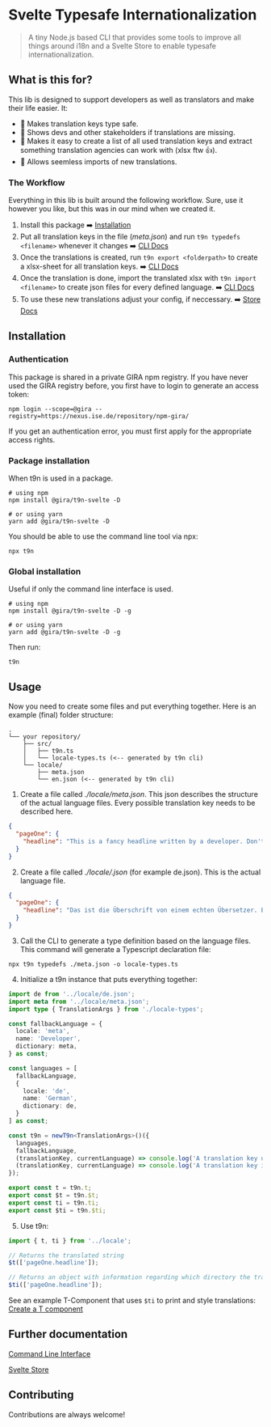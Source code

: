 # Svelte Typesafe Internationalization

> A tiny Node.js based CLI that provides some tools to improve all things around i18n and a Svelte Store to enable typesafe internationalization.

## What is this for?

This lib is designed to support developers as well as translators and make their life easier. It:

- 📖 Makes translation keys type safe.
- 🚨 Shows devs and other stakeholders if translations are missing.
- 👜 Makes it easy to create a list of all used translation keys and extract something translation agencies can work with (xlsx ftw 👍).
- 🛬 Allows seemless imports of new translations.

### The Workflow

Everything in this lib is built around the following workflow. Sure, use it however you like, but this was in our mind when we created it.

1. Install this package ➡️ [Installation](##Installation)
2. Put all translation keys in the file (_meta.json_) and run `t9n typedefs <filename>` whenever it changes ➡️ [CLI Docs](/docs/cli.md)
3. Once the translations is created, run `t9n export <folderpath>` to create a xlsx-sheet for all translation keys. ➡️ [CLI Docs](/docs/cli.md)
4. Once the translation is done, import the translated xlsx with `t9n import <filename>` to create json files for every defined language. ➡️ [CLI Docs](/docs/cli.md)
5. To use these new translations adjust your config, if neccessary. ➡️ [Store Docs](/docs/store.md)

## Installation

### Authentication

This package is shared in a private GIRA npm registry. If you have never used the GIRA registry before, you first have to login to generate an access token:

```shell
npm login --scope=@gira --registry=https://nexus.ise.de/repository/npm-gira/
```

If you get an authentication error, you must first apply for the appropriate access rights.

### Package installation

When t9n is used in a package.

```shell
# using npm
npm install @gira/t9n-svelte -D

# or using yarn
yarn add @gira/t9n-svelte -D
```

You should be able to use the command line tool via npx:

```shell
npx t9n
```

### Global installation

Useful if only the command line interface is used.

```shell
# using npm
npm install @gira/t9n-svelte -D -g

# or using yarn
yarn add @gira/t9n-svelte -D -g
```

Then run:

```shell
t9n
```

## Usage

Now you need to create some files and put everything together. Here is an example (final) folder structure:

```
.
└── your repository/
    ├── src/
    │   ├── t9n.ts
    │   └── locale-types.ts (<-- generated by t9n cli)
    └── locale/
        ├── meta.json
        └── en.json (<-- generated by t9n cli)
```

1. Create a file called _./locale/meta.json_. This json describes the structure of the actual language files. Every possible translation key needs to be described here.

```json
{
  "pageOne": {
    "headline": "This is a fancy headline written by a developer. Don't trust this! 🦹‍♀️🦹‍♂️"
  }
}
```

2. Create a file called _./locale/<language-key>.json_ (for example de.json). This is the actual language file.

```json
{
  "pageOne": {
    "headline": "Das ist die Überschrift von einem echten Übersetzer. Echt. 👩‍🏫👨‍🏫"
  }
}
```

3. Call the CLI to generate a type definition based on the language files. This command will generate a Typescript declaration file:

```shell
npx t9n typedefs ./meta.json -o locale-types.ts
```

4. Initialize a t9n instance that puts everything together:

```typescript
import de from '../locale/de.json';
import meta from '../locale/meta.json';
import type { TranslationArgs } from './locale-types';

const fallbackLanguage = {
  locale: 'meta',
  name: 'Developer',
  dictionary: meta,
} as const;

const languages = [
  fallbackLanguage,
  {
    locale: 'de',
    name: 'German',
    dictionary: de,
  }
] as const;

const t9n = newT9n<TranslationArgs>()({
  languages,
  fallbackLanguage,
  (translationKey, currentLanguage) => console.log('A translation key uses the fallback!'),
  (translationKey, currentLanguage) => console.log('A translation key is missing.'),
});

export const t = t9n.t;
export const $t = t9n.$t;
export const ti = t9n.ti;
export const $ti = t9n.$ti;
```

5. Use t9n:

```typescript
import { t, ti } from '../locale';

// Returns the translated string
$t(['pageOne.headline']);

// Returns an object with information regarding which directory the translation key was found and the actual text
$ti(['pageOne.headline']);
```

See an example T-Component that uses `$ti` to print and style translations: [Create a T component](/docs/store.md##Create-a-T-component)

## Further documentation

[Command Line Interface](./docs/cli.md)

[Svelte Store](./docs/store.md)

## Contributing

Contributions are always welcome!
